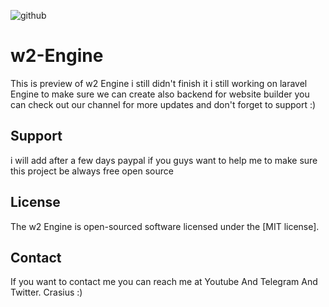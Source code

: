 
![github](https://github.com/user-attachments/assets/58c13d59-90ab-43f4-ae84-48bc0bcfd78e)

# w2-Engine
This is preview of w2 Engine i still didn't finish it i still working on laravel Engine to make sure we can create also backend for website builder
you can check out our channel for more updates and don't forget to support :)

## Support
i will add after a few days paypal if you guys want to help me to make sure this project be always free open source

## License
The w2 Engine is open-sourced software licensed under the [MIT license].

## Contact
If you want to contact me you can reach me at Youtube And Telegram And Twitter. 
Crasius :)

